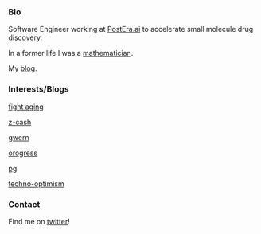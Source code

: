 ### Bio

Software Engineer working at [PostEra.ai](https://postera.ai) to accelerate small molecule drug discovery.

In a former life I was a [mathematician](https://www.mathgenealogy.org/id.php?id=240463).

My [blog](https://jonathankobayashihales.substack.com).

### Interests/Blogs

[fight aging](https://www.fightaging.org/)

[z-cash](https://z.cash)

[gwern](https://www.gwern.net/)

[orogress](https://patrickcollison.com/progress)

[pg](http://www.paulgraham.com/articles.html)

[techno-optimism](https://a16z.com/the-techno-optimist-manifesto/)

### Contact

Find me on [twitter](https://twitter.com/@jayjayhales)!
